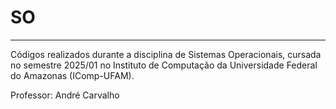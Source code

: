 # SO

---

Códigos realizados durante a disciplina de Sistemas Operacionais, cursada no semestre 2025/01 no Instituto de Computação da Universidade Federal do Amazonas (IComp-UFAM).

Professor: André Carvalho
